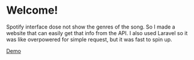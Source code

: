# Welcome!

Spotify interface dose not show the genres of the song. So I made a website that can easily get that info from the API. I also used Laravel so it was like overpowered for simple request, but it was fast to spin up.

[Demo](http://get-spotify-genres.medina.network/)
